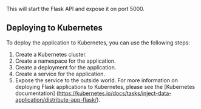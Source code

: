 This will start the Flask API and expose it on port 5000.
## Deploying to Kubernetes
To deploy the application to Kubernetes, you can use the following steps:
1. Create a Kubernetes cluster.
2. Create a namespace for the application.
3. Create a deployment for the application.
4. Create a service for the application.
5. Expose the service to the outside world.
For more information on deploying Flask applications to Kubernetes, please see the [Kubernetes documentation]
(https://kubernetes.io/docs/tasks/inject-data-application/distribute-app-flask/).

